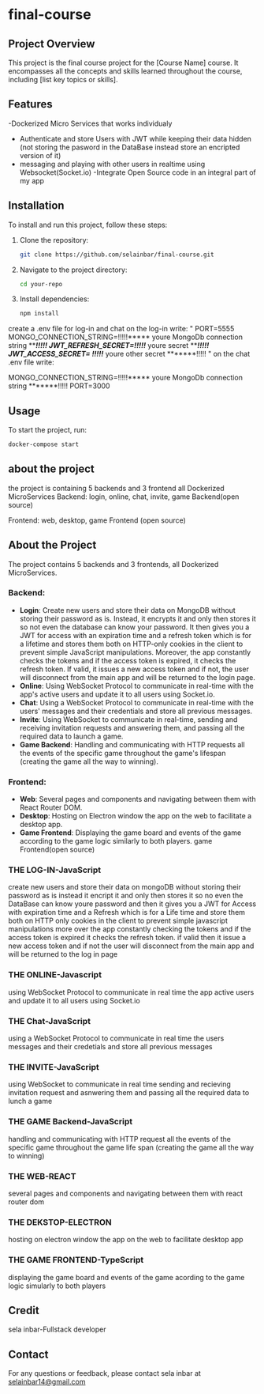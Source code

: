 # final-course
## Project Overview

This project is the final course project for the [Course Name] course. It encompasses all the concepts and skills learned throughout the course, including [list key topics or skills].

## Features

-Dockerized Micro Services that works individualy
- Authenticate and store Users with JWT while keeping their data hidden (not storing the pasword in the DataBase instead store an encripted version of it)
- messaging and playing with other users in realtime using Websocket(Socket.io)
-Integrate Open Source code in an integral part of my app

## Installation

To install and run this project, follow these steps:

1. Clone the repository:
    ```bash
    git clone https://github.com/selainbar/final-course.git
    ```
2. Navigate to the project directory:
    ```bash
    cd your-repo
    ```
3. Install dependencies:
    ```bash
    npm install
    ```
create a .env file for log-in and chat
on the log-in write:
"
PORT=5555
MONGO_CONNECTION_STRING=!!!!!***** youre MongoDb connection string *******!!!!!
JWT_REFRESH_SECRET=!!!!!***** youre secret *******!!!!!
JWT_ACCESS_SECRET= !!!!!***** youre other secret *******!!!!!
"
on the chat .env file write:

MONGO_CONNECTION_STRING=!!!!!***** youre MongoDb connection string *******!!!!!
PORT=3000

## Usage

To start the project, run:
```bash
docker-compose start
````

## about the project

the project is containing 5 backends and 3 frontend all Dockerized MicroServices
Backend:
login,
online,
chat,
invite,
game Backend(open source)

Frontend:
web,
desktop,
game Frontend (open source)

## About the Project

The project contains 5 backends and 3 frontends, all Dockerized MicroServices.

### Backend:
- **Login**: Create new users and store their data on MongoDB without storing their password as is. Instead, it encrypts it and only then stores it so not even the database can know your password. It then gives you a JWT for access with an expiration time and a refresh token which is for a lifetime and stores them both on HTTP-only cookies in the client to prevent simple JavaScript manipulations. Moreover, the app constantly checks the tokens and if the access token is expired, it checks the refresh token. If valid, it issues a new access token and if not, the user will disconnect from the main app and will be returned to the login page.
- **Online**: Using WebSocket Protocol to communicate in real-time with the app's active users and update it to all users using Socket.io.
- **Chat**: Using a WebSocket Protocol to communicate in real-time with the users' messages and their credentials and store all previous messages.
- **Invite**: Using WebSocket to communicate in real-time, sending and receiving invitation requests and answering them, and passing all the required data to launch a game.
- **Game Backend**: Handling and communicating with HTTP requests all the events of the specific game throughout the game's lifespan (creating the game all the way to winning).

### Frontend:
- **Web**: Several pages and components and navigating between them with React Router DOM.
- **Desktop**: Hosting on Electron window the app on the web to facilitate a desktop app.
- **Game Frontend**: Displaying the game board and events of the game according to the game logic similarly to both players.
game Frontend(open source)

### THE LOG-IN-JavaScript
create new users and store their data on mongoDB without storing their password as is instead it encript it and only then stores it so no even the DataBase can know youre password and then it gives you a JWT for Access with expiration time and a Refresh which is for a Life time and store them both on HTTP only cookies in the client to prevent simple javascript manipulations
more over the app constantly checking the tokens and if the access token is expired it checks the refresh token. if valid then it issue a new access token and if not the user will disconnect from the main app and will be returned to the log in page

### THE ONLINE-Javascript
using WebSocket Protocol to communicate in real time the app active users and update it to all users
using Socket.io

### THE Chat-JavaScript
using a WebSocket Protocol to communicate in real time the users messages and their credetials
and store all previous messages 

### THE INVITE-JavaScript
using WebSocket to communicate in real time sending and recieving invitation request and asnwering them and passing all the required data to lunch a game


### THE GAME Backend-JavaScript
handling and communicating with HTTP request all the events of the specific game 
throughout the game life span
(creating the game all the way to winning)

### THE WEB-REACT
several pages and components and navigating between them with react router dom


### THE DEKSTOP-ELECTRON
hosting on electron window the app on the web to facilitate desktop app

### THE GAME FRONTEND-TypeScript
displaying the game board and events of the game acording to the game logic simularly to both players


## Credit

sela inbar-Fullstack developer


## Contact

For any questions or feedback, please contact sela inbar at selainbar14@gmail.com